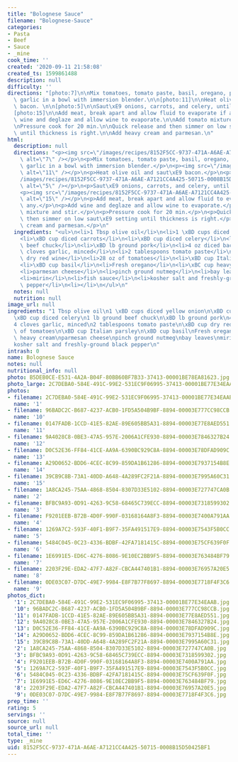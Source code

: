 ```yaml
---
title: "Bolognese Sauce"
filename: "Bolognese-Sauce"
categories:
- Pasta
- Beef
- Sauce
- _mine
cook_time: ''
created: '2020-09-11 21:58:08'
created_ts: 1599861488
description: null
difficulty: ''
directions: "[photo:7]\n\nMix tomatoes, tomato paste, basil, oregano, parsley and\
  \ garlic in a bowl with immersion blender.\n\n[photo:11]\n\nHeat olive oil and saut\xE9\
  \ bacon. \n\n[photo:5]\n\nSaut\xE9 onions, carrots, and celery, until soft.\n\n\
  [photo:15]\n\nAdd meat, break apart and allow fluid to evaporate if any.\n\nAdd\
  \ wine and deglaze and allow wine to evaporate.\n\nAdd tomato mixture and stir.\n\
  \nPressure cook for 20 min.\n\nQuick release and then simmer on low saut\xE9 setting\
  \ until thickness is right.\n\nAdd heavy cream and parmesan.\n"
html:
  description: null
  directions: "<p><img src=\"/images/recipes/8152F5CC-9737-471A-A6AE-A7121CC4A425-50715-0008B15D50425BF1/1E6991E5-ED6C-4276-8086-9E10EC2BB9F5-8894-00003E763484BF79.jpg\"\
    \ alt=\"7\" /></p>\n<p>Mix tomatoes, tomato paste, basil, oregano, parsley and\
    \ garlic in a bowl with immersion blender.</p>\n<p><img src=\"/images/recipes/8152F5CC-9737-471A-A6AE-A7121CC4A425-50715-0008B15D50425BF1/0147FADB-1CCD-41E5-82AE-89E605BB5A31-8894-00003E77E8AED551.jpg\"\
    \ alt=\"11\" /></p>\n<p>Heat olive oil and saut\xE9 bacon.</p>\n<p><img src=\"\
    /images/recipes/8152F5CC-9737-471A-A6AE-A7121CC4A425-50715-0008B15D50425BF1/1269A7C2-593F-40F1-B9F7-35FA491517E9-8894-00003E7543F5B0CC.jpg\"\
    \ alt=\"5\" /></p>\n<p>Saut\xE9 onions, carrots, and celery, until soft.</p>\n\
    <p><img src=\"/images/recipes/8152F5CC-9737-471A-A6AE-A7121CC4A425-50715-0008B15D50425BF1/39CB9C8B-73A1-40DD-A648-4A289FC2F21A-8894-00003E7995A60C31.jpg\"\
    \ alt=\"15\" /></p>\n<p>Add meat, break apart and allow fluid to evaporate if\
    \ any.</p>\n<p>Add wine and deglaze and allow wine to evaporate.</p>\n<p>Add tomato\
    \ mixture and stir.</p>\n<p>Pressure cook for 20 min.</p>\n<p>Quick release and\
    \ then simmer on low saut\xE9 setting until thickness is right.</p>\n<p>Add heavy\
    \ cream and parmesan.</p>\n"
  ingredients: "<ul>\n<li>1 Tbsp olive oil</li>\n<li>1 \xBD cups diced yellow onion</li>\n\
    <li>\xBD cup diced carrots</li>\n<li>\xBD cup diced celery</li>\n<li>1 lb ground\
    \ beef chuck</li>\n<li>\xBD lb ground pork</li>\n<li>4 oz diced bacon</li>\n<li>4\
    \ cloves garlic, minced</li>\n<li>2 tablespoons tomato paste</li>\n<li>\xBD cup\
    \ dry red wine</li>\n<li>28 oz of tomatoes</li>\n<li>\xBD cup Italian parsley</li>\n\
    <li>\xBD cup basil</li>\n<li>Fresh oregano</li>\n<li>\xBC cup heavy cream</li>\n\
    <li>parmesan cheese</li>\n<li>pinch ground nutmeg</li>\n<li>bay leaves</li>\n\
    <li>mirin</li>\n<li>fish sauce</li>\n<li>kosher salt and freshly-ground black\
    \ pepper</li>\n<li></li>\n</ul>\n"
  notes: null
  nutrition: null
image_url: null
ingredients: "1 Tbsp olive oil\n1 \xBD cups diced yellow onion\n\xBD cup diced carrots\n\
  \xBD cup diced celery\n1 lb ground beef chuck\n\xBD lb ground pork\n4 oz diced bacon\n\
  4 cloves garlic, minced\n2 tablespoons tomato paste\n\xBD cup dry red wine\n28 oz\
  \ of tomatoes\n\xBD cup Italian parsley\n\xBD cup basil\nFresh oregano\n\xBC cup\
  \ heavy cream\nparmesan cheese\npinch ground nutmeg\nbay leaves\nmirin\nfish sauce\n\
  kosher salt and freshly-ground black pepper\n"
intrash: 0
name: Bolognese Sauce
notes: null
nutritional_info: null
photo: B5DEB0CE-E531-4A2A-B04F-80BB60BF7B33-37413-00001BE78EA81623.jpg
photo_large: 2C7DEBA0-584E-491C-99E2-531EC9F06995-37413-00001BE77E34EAAB.jpg
photos:
- filename: 2C7DEBA0-584E-491C-99E2-531EC9F06995-37413-00001BE77E34EAAB.jpg
  name: '1'
- filename: 96BADC2C-B687-4237-ACB0-1FD5A504B9BF-8894-00003E777CC98CCB.jpg
  name: '10'
- filename: 0147FADB-1CCD-41E5-82AE-89E605BB5A31-8894-00003E77E8AED551.jpg
  name: '11'
- filename: 9A4028C8-0BE3-47A5-957E-2006A1CFE930-8894-00003E7846327B24.jpg
  name: '12'
- filename: D0C52E36-FF84-41CE-AA9A-6390BC929C8A-8894-00003E78DFAD909C.jpg
  name: '13'
- filename: A29D0652-BDD6-4CEC-8C99-859DA1B61286-8894-00003E7937154B8E.jpg
  name: '14'
- filename: 39CB9C8B-73A1-40DD-A648-4A289FC2F21A-8894-00003E7995A60C31.jpg
  name: '15'
- filename: 1A8CA245-75AA-4868-8504-8307D33E5102-8894-00003E727747CA0B.jpg
  name: '2'
- filename: BFBC9A93-0D91-4263-9C58-68465C739ECC-8894-00003E7318599302.jpg
  name: '3'
- filename: F9201EEB-B72B-4D0F-990F-03168164A8F3-8894-00003E7400A791AA.jpg
  name: '4'
- filename: 1269A7C2-593F-40F1-B9F7-35FA491517E9-8894-00003E7543F5B0CC.jpg
  name: '5'
- filename: 5484C045-0C23-4336-BDBF-42FA7181415C-8894-00003E75CF639F0F.jpg
  name: '6'
- filename: 1E6991E5-ED6C-4276-8086-9E10EC2BB9F5-8894-00003E763484BF79.jpg
  name: '7'
- filename: 2203F29E-EDA2-47F7-A82F-CBCA447401B1-8894-00003E76957A20E5.jpg
  name: '8'
- filename: 0DE03C07-D7DC-49E7-9984-E8F7B77F8697-8894-00003E7718F4F3C6.jpg
  name: '9'
photos_dict:
  '1': 2C7DEBA0-584E-491C-99E2-531EC9F06995-37413-00001BE77E34EAAB.jpg
  '10': 96BADC2C-B687-4237-ACB0-1FD5A504B9BF-8894-00003E777CC98CCB.jpg
  '11': 0147FADB-1CCD-41E5-82AE-89E605BB5A31-8894-00003E77E8AED551.jpg
  '12': 9A4028C8-0BE3-47A5-957E-2006A1CFE930-8894-00003E7846327B24.jpg
  '13': D0C52E36-FF84-41CE-AA9A-6390BC929C8A-8894-00003E78DFAD909C.jpg
  '14': A29D0652-BDD6-4CEC-8C99-859DA1B61286-8894-00003E7937154B8E.jpg
  '15': 39CB9C8B-73A1-40DD-A648-4A289FC2F21A-8894-00003E7995A60C31.jpg
  '2': 1A8CA245-75AA-4868-8504-8307D33E5102-8894-00003E727747CA0B.jpg
  '3': BFBC9A93-0D91-4263-9C58-68465C739ECC-8894-00003E7318599302.jpg
  '4': F9201EEB-B72B-4D0F-990F-03168164A8F3-8894-00003E7400A791AA.jpg
  '5': 1269A7C2-593F-40F1-B9F7-35FA491517E9-8894-00003E7543F5B0CC.jpg
  '6': 5484C045-0C23-4336-BDBF-42FA7181415C-8894-00003E75CF639F0F.jpg
  '7': 1E6991E5-ED6C-4276-8086-9E10EC2BB9F5-8894-00003E763484BF79.jpg
  '8': 2203F29E-EDA2-47F7-A82F-CBCA447401B1-8894-00003E76957A20E5.jpg
  '9': 0DE03C07-D7DC-49E7-9984-E8F7B77F8697-8894-00003E7718F4F3C6.jpg
prep_time: ''
rating: 5
servings: ''
source: null
source_url: null
total_time: ''
type: _mine
uid: 8152F5CC-9737-471A-A6AE-A7121CC4A425-50715-0008B15D50425BF1
---
```

